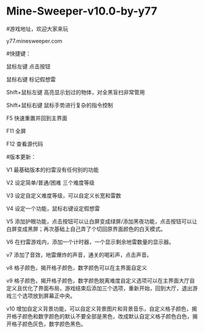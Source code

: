 # Mine-Sweeper-v10.0-by-y77

#游戏地址，欢迎大家来玩

y77.minesweeper.com

#快捷键：

鼠标左键 点击按钮

鼠标右键 标记假想雷

Shift+鼠标左键 高亮显示划过的物体，对全黑盲扫非常管用

Shift+鼠标右键 鼠标手势进行复杂的指令控制

F5 快速重置并回到主界面

F11 全屏

F12 查看源代码


#版本更新：

V1 最基础版本的扫雷没有任何别的功能

V2 设定简单/普通/困难 三个难度等级

V3 设定自定义难度等级，可以自定义长宽和雷数

V4 设定一个功能，鼠标右键设定假想雷

V5 添加护眼功能，点击按钮可以让白屏变成绿屏/添加黑夜功能，点击按钮可以让白屏变成黑屏；再次基础上自己弄了个切回原界面颜色的白天模式。

V6 在扫雷游戏内，添加一个计时器，一个显示剩余地雷数量的显示器。

v7 添加了音效，地雷爆炸的声音，通关的喝彩声，点击声音。

v8 格子颜色，揭开格子颜色，数字颜色可以在主界面自定义

v9 格子颜色，揭开格子颜色，数字颜色脱离难度自定义选项可以在主界面大厅自定义且优化了界面布局，游戏结束后添加三个选项，重新开始，回到大厅，退出游戏三个选项放到屏幕正中央。

v10 增加自定义背景功能，可以自定义背景图片和背景音乐，自定义格子颜色，揭开格子颜色和数字颜色的默认不要全部是黑色，改成默认自定义格子颜色白色，揭开格子颜色灰色，数字颜色黑色。




